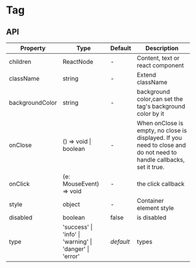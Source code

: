 # Tag

<example />

## API

| Property | Type | Default | Description |
| -------- | ---- | ------- | ----------- |
| children | ReactNode  | - | Content, text or react component |
| className | string | - | Extend className |
| backgroundColor | string | - | background color,can set the tag's background color by it |
| onClose | () => void \| boolean | - | When onClose is empty, no close is displayed. If you need to close and do not need to handle callbacks, set it true. |
| onClick | (e: MouseEvent) => void | - | the click callback | 
| style | object | - | Container element style |
| disabled | boolean | false | is disabled | 
| type | 'success' \| 'info' \| 'warning' \| 'danger' \| 'error' | *default* | types |
